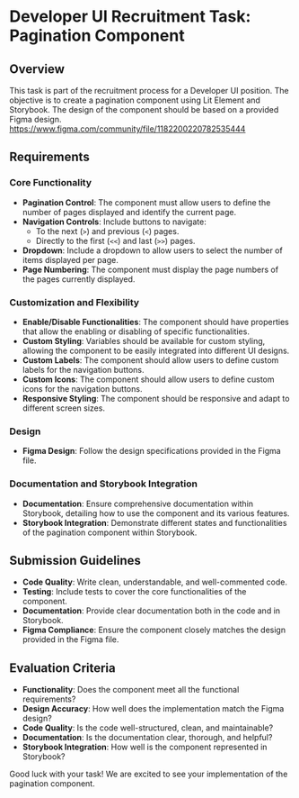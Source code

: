# Developer UI Recruitment Task: Pagination Component

## Overview
This task is part of the recruitment process for a Developer UI position. The objective is to create a pagination component using Lit Element and Storybook. The design of the component should be based on a provided Figma design.
https://www.figma.com/community/file/1182200220782535444

## Requirements

### Core Functionality
- **Pagination Control**: The component must allow users to define the number of pages displayed and identify the current page.
- **Navigation Controls**: Include buttons to navigate:
    - To the next (`>`) and previous (`<`) pages.
    - Directly to the first (`<<`) and last (`>>`) pages.
- **Dropdown**: Include a dropdown to allow users to select the number of items displayed per page.
- **Page Numbering**: The component must display the page numbers of the pages currently displayed.

### Customization and Flexibility
- **Enable/Disable Functionalities**: The component should have properties that allow the enabling or disabling of specific functionalities.
- **Custom Styling**: Variables should be available for custom styling, allowing the component to be easily integrated into different UI designs.
- **Custom Labels**: The component should allow users to define custom labels for the navigation buttons.
- **Custom Icons**: The component should allow users to define custom icons for the navigation buttons.
- **Responsive Styling**: The component should be responsive and adapt to different screen sizes.

### Design
- **Figma Design**: Follow the design specifications provided in the Figma file.

### Documentation and Storybook Integration
- **Documentation**: Ensure comprehensive documentation within Storybook, detailing how to use the component and its various features.
- **Storybook Integration**: Demonstrate different states and functionalities of the pagination component within Storybook.

## Submission Guidelines
- **Code Quality**: Write clean, understandable, and well-commented code.
- **Testing**: Include tests to cover the core functionalities of the component.
- **Documentation**: Provide clear documentation both in the code and in Storybook.
- **Figma Compliance**: Ensure the component closely matches the design provided in the Figma file.

## Evaluation Criteria
- **Functionality**: Does the component meet all the functional requirements?
- **Design Accuracy**: How well does the implementation match the Figma design?
- **Code Quality**: Is the code well-structured, clean, and maintainable?
- **Documentation**: Is the documentation clear, thorough, and helpful?
- **Storybook Integration**: How well is the component represented in Storybook?


Good luck with your task! We are excited to see your implementation of the pagination component.